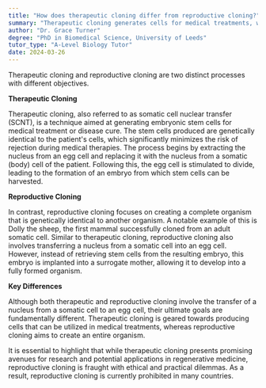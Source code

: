 ```yaml
---
title: "How does therapeutic cloning differ from reproductive cloning?"
summary: "Therapeutic cloning generates cells for medical treatments, whereas reproductive cloning involves creating a complete organism."
author: "Dr. Grace Turner"
degree: "PhD in Biomedical Science, University of Leeds"
tutor_type: "A-Level Biology Tutor"
date: 2024-03-26
---
```


Therapeutic cloning and reproductive cloning are two distinct processes with different objectives. 

**Therapeutic Cloning** 

Therapeutic cloning, also referred to as somatic cell nuclear transfer (SCNT), is a technique aimed at generating embryonic stem cells for medical treatment or disease cure. The stem cells produced are genetically identical to the patient's cells, which significantly minimizes the risk of rejection during medical therapies. The process begins by extracting the nucleus from an egg cell and replacing it with the nucleus from a somatic (body) cell of the patient. Following this, the egg cell is stimulated to divide, leading to the formation of an embryo from which stem cells can be harvested.

**Reproductive Cloning**

In contrast, reproductive cloning focuses on creating a complete organism that is genetically identical to another organism. A notable example of this is Dolly the sheep, the first mammal successfully cloned from an adult somatic cell. Similar to therapeutic cloning, reproductive cloning also involves transferring a nucleus from a somatic cell into an egg cell. However, instead of retrieving stem cells from the resulting embryo, this embryo is implanted into a surrogate mother, allowing it to develop into a fully formed organism.

**Key Differences**

Although both therapeutic and reproductive cloning involve the transfer of a nucleus from a somatic cell to an egg cell, their ultimate goals are fundamentally different. Therapeutic cloning is geared towards producing cells that can be utilized in medical treatments, whereas reproductive cloning aims to create an entire organism. 

It is essential to highlight that while therapeutic cloning presents promising avenues for research and potential applications in regenerative medicine, reproductive cloning is fraught with ethical and practical dilemmas. As a result, reproductive cloning is currently prohibited in many countries.
    